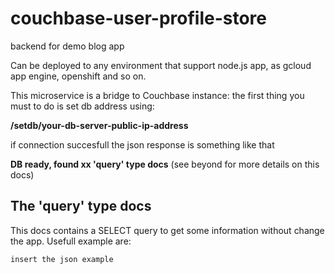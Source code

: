 # couchbase-user-profile-store
backend for demo blog app


Can be deployed to any environment that support node.js app, as gcloud app engine, openshift and so on.

This microservice is a bridge to Couchbase instance: the first thing you must to do is set db address using:

**/setdb/your-db-server-public-ip-address**

if connection succesfull the json response is something like that

**DB ready, found xx 'query' type docs** (see beyond for more details on this docs)




## The 'query' type docs

This docs contains a SELECT query to get some information without change the app. Usefull example are:

```
insert the json example
```
